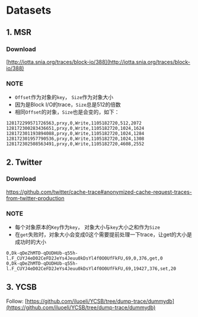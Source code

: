 # Datasets

## 1. MSR

### Download

[http://iotta.snia.org/traces/block-io/388](http://iotta.snia.org/traces/block-io/388)

### NOTE

- `Offset`作为对象的`key`， `Size`作为对象大小
- 因为是Block I/O的trace，`Size`总是512的倍数
- 相同`Offset`的对象，`Size`也是会变的，如下：
```csv
128172299571726563,prxy,0,Write,1105182720,512,2072
128172300283436651,prxy,0,Write,1105182720,1024,1624
128172301193894088,prxy,0,Write,1105182720,1024,1284
128172301957790536,prxy,0,Write,1105182720,1024,1308
128172302508563491,prxy,0,Write,1105182720,4608,2552
```

## 2. Twitter

### Download

https://github.com/twitter/cache-trace#anonymized-cache-request-traces-from-twitter-production

### NOTE

- 每个对象原本的`Key`作为`key`， 对象大小与`key`大小之和作为`Size`
- 在`get`失败时，对象大小会变成0这个需要提前处理一下trace，让get的大小是成功时的大小

```csv
0,Dk-qDeZhMTD-qDUDHUb-q55h-l.F_CUYJ4eD02CeFD2JeYs4Jeuu0kDsYl4f0O0UfFkFU,69,0,376,get,0
0,Dk-qDeZhMTD-qDUDHUb-q55h-l.F_CUYJ4eD02CeFD2JeYs4Jeuu0kDsYl4f0O0UfFkFU,69,19427,376,set,20
```

## 3. YCSB

Follow: [https://github.com/iluoeli/YCSB/tree/dump-trace/dummydb](https://github.com/iluoeli/YCSB/tree/dump-trace/dummydb)

